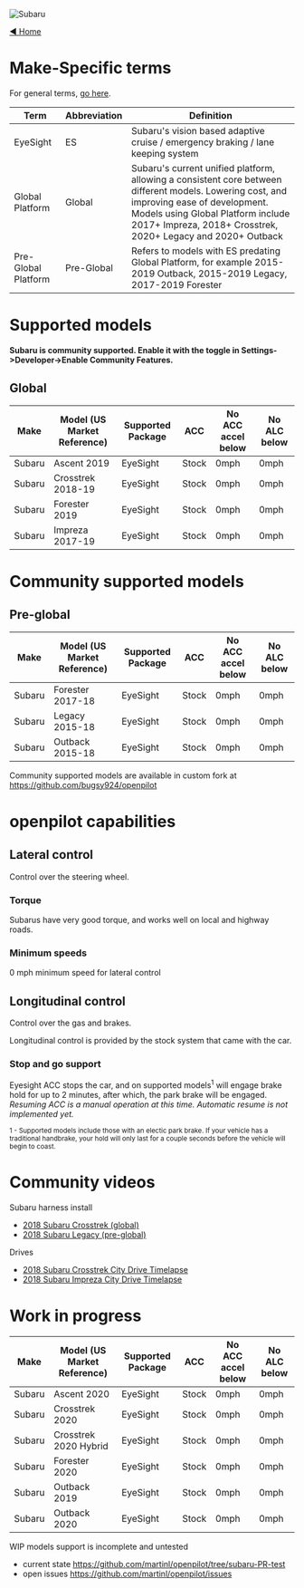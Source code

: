 ![Subaru](https://user-images.githubusercontent.com/37757984/82103719-fbc77580-96c8-11ea-99d7-6697f1a3ef6f.jpg)

[◄ Home](https://github.com/commaai/openpilot/wiki)

# Make-Specific terms

For general terms, [go here](https://github.com/commaai/openpilot/wiki/General-Terms).

Term | Abbreviation | Definition
--- | --- | ---
EyeSight | ES | Subaru's vision based adaptive cruise / emergency braking / lane keeping system
Global Platform | Global | Subaru's current unified platform, allowing a consistent core between different models. Lowering cost, and improving ease of development. Models using Global Platform include 2017+ Impreza, 2018+ Crosstrek, 2020+ Legacy and 2020+ Outback
Pre-Global Platform | Pre-Global | Refers to models with ES predating Global Platform, for example 2015-2019 Outback, 2015-2019 Legacy, 2017-2019 Forester

# Supported models
**Subaru is community supported. Enable it with the toggle in Settings->Developer->Enable Community Features.**
## Global
| Make      | Model (US Market Reference)   | Supported Package | ACC              | No ACC accel below | No ALC below |
| ----------| ------------------------------| ------------------| -----------------| -------------------| -------------|
| Subaru    | Ascent 2019                   | EyeSight          | Stock            | 0mph               | 0mph         |
| Subaru    | Crosstrek 2018-19             | EyeSight          | Stock            | 0mph               | 0mph         |
| Subaru    | Forester 2019                 | EyeSight          | Stock            | 0mph               | 0mph         |
| Subaru    | Impreza 2017-19               | EyeSight          | Stock            | 0mph               | 0mph         |

# Community supported models
## Pre-global
| Make      | Model (US Market Reference)   | Supported Package | ACC              | No ACC accel below | No ALC below |
| ----------| ------------------------------| ------------------| -----------------| -------------------| -------------|
| Subaru    | Forester 2017-18              | EyeSight          | Stock            | 0mph               | 0mph         |
| Subaru    | Legacy 2015-18                | EyeSight          | Stock            | 0mph               | 0mph         |
| Subaru    | Outback 2015-18               | EyeSight          | Stock            | 0mph               | 0mph         |

Community supported models are available in custom fork at https://github.com/bugsy924/openpilot

# openpilot capabilities

## Lateral control

Control over the steering wheel.

### Torque

Subarus have very good torque, and works well on local and highway roads.

### Minimum speeds

0 mph minimum speed for lateral control

## Longitudinal control

Control over the gas and brakes.

Longitudinal control is provided by the stock system that came with the car.

### Stop and go support

Eyesight ACC stops the car, and on supported models<sup>1</sup> will engage brake hold for up to 2 minutes, after which, the park brake will be engaged. *Resuming ACC is a manual operation at this time. Automatic resume is not implemented yet.*

<sup>1 - Supported models include those with an electic park brake. If your vehicle has a traditional handbrake, your hold will only last for a couple seconds before the vehicle will begin to coast.</sup>

# Community videos
Subaru harness install
- [2018 Subaru Crosstrek (global)](https://www.youtube.com/watch?v=LD7qiOcPFtU)
- [2018 Subaru Legacy (pre-global)](https://www.youtube.com/watch?v=-1Snpp3cQEg)

Drives
- [2018 Subaru Crosstrek City Drive Timelapse](https://www.youtube.com/watch?v=1iNOc3cq8cs)
- [2018 Subaru Impreza City Drive Timelapse](https://www.youtube.com/watch?v=LMCTiQE_Ado)

# Work in progress
| Make      | Model (US Market Reference)   | Supported Package | ACC              | No ACC accel below | No ALC below |
| ----------| ------------------------------| ------------------| -----------------| -------------------| -------------|
| Subaru    | Ascent 2020                   | EyeSight          | Stock            | 0mph               | 0mph         |
| Subaru    | Crosstrek 2020                | EyeSight          | Stock            | 0mph               | 0mph         |
| Subaru    | Crosstrek 2020 Hybrid         | EyeSight          | Stock            | 0mph               | 0mph         |
| Subaru    | Forester 2020                 | EyeSight          | Stock            | 0mph               | 0mph         |
| Subaru    | Outback 2019                  | EyeSight          | Stock            | 0mph               | 0mph         |
| Subaru    | Outback 2020                  | EyeSight          | Stock            | 0mph               | 0mph         |

WIP models support is incomplete and untested
- current state https://github.com/martinl/openpilot/tree/subaru-PR-test
- open issues https://github.com/martinl/openpilot/issues